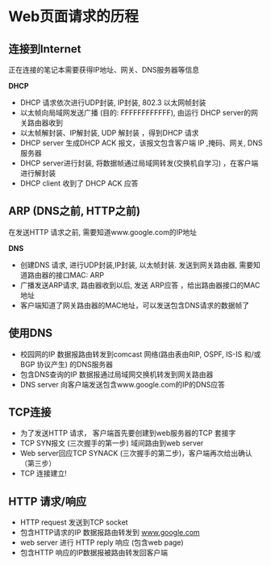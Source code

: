 <!--
 * @Descripttion: 
 * @version: 
 * @Author: WangQing
 * @email: 2749374330@qq.com
 * @Date: 2019-12-05 17:26:47
 * @LastEditors: WangQing
 * @LastEditTime: 2019-12-05 17:49:41
 -->
# Web页面请求的历程

## 连接到Internet

正在连接的笔记本需要获得IP地址、网关、DNS服务器等信息

**DHCP**

- DHCP 请求依次进行UDP封装, IP封装, 802.3 以太网帧封装
- 以太帧向局域网发送广播 (目的: FFFFFFFFFFFF), 由运行 DHCP server的网关路由器收到
- 以太帧解封装、IP解封装, UDP 解封装 ，得到DHCP 请求
- DHCP server 生成DHCP ACK 报文，该报文包含客户端 IP ,掩码、网关, DNS服务器
- DHCP server进行封装, 将数据帧通过局域网转发(交换机自学习) ，在客户端进行解封装
- DHCP client 收到了 DHCP ACK 应答

## ARP (DNS之前, HTTP之前)

在发送HTTP 请求之前, 需要知道www.google.com的IP地址

**DNS**

- 创建DNS 请求, 进行UDP封装,IP封装, 以太帧封装. 发送到网关路由器, 需要知道路由器的接口MAC: ARP
- 广播发送ARP请求, 路由器收到以后, 发送 ARP应答 ，给出路由器接口的MAC地址
- 客户端知道了网关路由器的MAC地址，可以发送包含DNS请求的数据帧了

## 使用DNS

- 校园网的IP 数据报路由转发到comcast 网络(路由表由RIP, OSPF, IS-IS 和/或 BGP 协议产生) 的DNS服务器
- 包含DNS查询的IP 数据报通过局域网交换机转发到网关路由器
- DNS server 向客户端发送包含www.google.com的IP的DNS应答 

## TCP连接

- 为了发送HTTP 请求， 客户端首先要创建到web服务器的TCP 套接字
- TCP SYN报文  (三次握手的第一步) 域间路由到web server
- Web server回应TCP SYNACK (三次握手的第二步)，客户端再次给出确认（第三步）
- TCP 连接建立!

## HTTP 请求/响应

- HTTP request 发送到TCP socket
- 包含HTTP请求的IP 数据报路由转发到 www.google.com
- web server 进行 HTTP reply 响应 (包含web page)
- 包含HTTP 响应的IP数据报被路由转发回客户端
